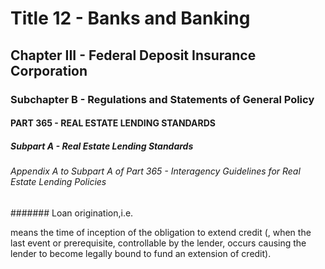 
# Title 12 - Banks and Banking
## Chapter III - Federal Deposit Insurance Corporation
### Subchapter B - Regulations and Statements of General Policy
#### PART 365 - REAL ESTATE LENDING STANDARDS
##### Subpart A - Real Estate Lending Standards
###### Appendix A to Subpart A of Part 365 - Interagency Guidelines for Real Estate Lending Policies
####### Loan origination,i.e.

means the time of inception of the obligation to extend credit (, when the last event or prerequisite, controllable by the lender, occurs causing the lender to become legally bound to fund an extension of credit).

